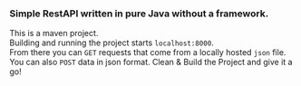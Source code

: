 ### Simple RestAPI written in pure Java without a framework.

This is a maven project.<br>
Building and running the project starts `localhost:8000`.<br>
From there you can `GET` requests that come from a locally hosted `json` file.<br>
You can also `POST` data in json format.
Clean & Build the Project and give it a go!